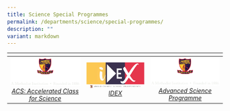 ```yaml
---
title: Science Special Programmes
permalink: /departments/science/special-programmes/
description: ""
variant: markdown
---
```

<table>
<thead>
  <tr>
    <th style="width:273px"></th>
    <th style="width:273px"></th>
    <th style="width:273px"></th>
  </tr>
</thead>
<tbody>
  <tr>
    <td style="text-align:center"><a href="/talent-development/acs-accelerated-class-for-science/"> <img src="/images/logo-high-res-colour-01-copy-e1424065325994.png" style="width:273px"> <i>ACS: Accelerated Class for Science</i></a></td>
    <td style="text-align:center"><a href="https://idex.acsindep.edu.sg/"> <img src="/images/iDex_Logo-e1526888657714.png" style="width:273px"> <i>IDEX</i></a></td>
    <td style="text-align:center"><a href="/talent-development/advanced-science-programmes/"> <img src="/images/logo-high-res-colour-01-copy-e1424065325994.png" style="width:273px"> <i>Advanced Science Programme</i></a></td>
  </tr>
</tbody>
</table>